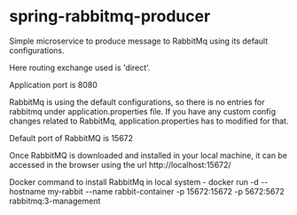 # spring-rabbitmq-producer


Simple microservice to produce message to RabbitMq using its default configurations.

Here routing exchange used is 'direct'. 

Application port is 8080

RabbitMq is using the default configurations, so there is no entries for rabbitmq under application.properties file. If you have any custom config changes related to RabbitMq, application.properties has to modified for that. 

Default port of RabbitMQ is 15672

Once RabbitMQ is downloaded and installed in your local machine, it can be accessed in the browser using the url http://localhost:15672/

Docker command to install RabbitMq in local system - 
docker run -d --hostname my-rabbit --name rabbit-container -p 15672:15672 -p 5672:5672 rabbitmq:3-management


